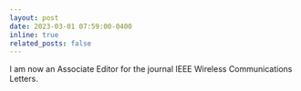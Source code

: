 ```yaml
---
layout: post
date: 2023-03-01 07:59:00-0400
inline: true
related_posts: false
---
```


I am now an Associate Editor for the journal IEEE Wireless Communications Letters.